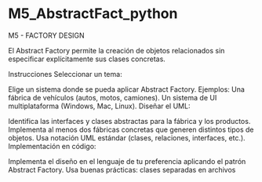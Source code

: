 # M5_AbstractFact_python
M5 - FACTORY DESIGN

El Abstract Factory permite la creación de objetos relacionados sin especificar explícitamente sus clases concretas. 


Instrucciones
Seleccionar un tema:

Elige un sistema donde se pueda aplicar Abstract Factory.
Ejemplos:
Una fábrica de vehículos (autos, motos, camiones).
Un sistema de UI multiplataforma (Windows, Mac, Linux).
Diseñar el UML:

Identifica las interfaces y clases abstractas para la fábrica y los productos.
Implementa al menos dos fábricas concretas que generen distintos tipos de objetos.
Usa notación UML estándar (clases, relaciones, interfaces, etc.).
Implementación en código:

Implementa el diseño en el lenguaje de tu preferencia aplicando el patrón Abstract Factory.
Usa buenas prácticas: clases separadas en archivos
